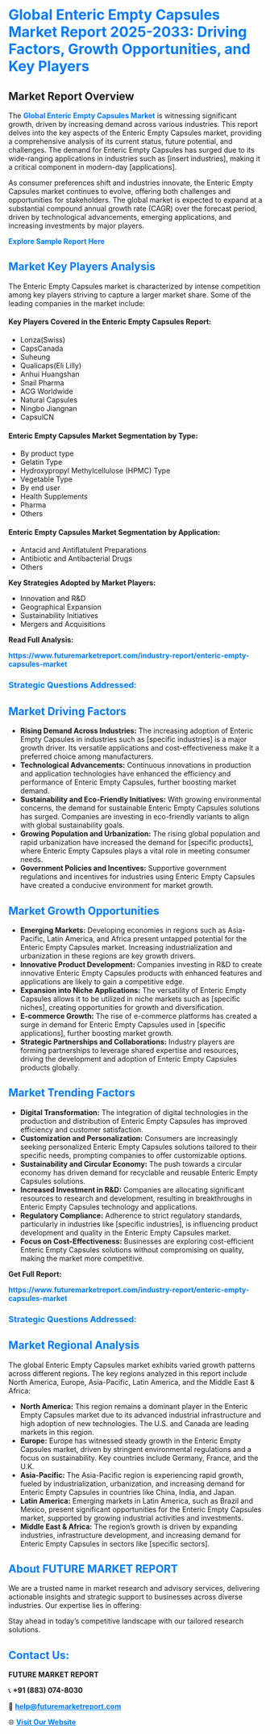 <h1 style="color: #007BFF;">Global Enteric Empty Capsules Market Report 2025-2033: Driving Factors, Growth Opportunities, and Key Players</h1>

<section id="overview">
<h2>Market Report Overview</h2>
<p>The <a href="https://www.futuremarketreport.com/industry-report/enteric-empty-capsules-market" style="color: #007BFF; text-decoration: none;"><strong>Global Enteric Empty Capsules Market</strong></a> is witnessing significant growth, driven by increasing demand across various industries. This report delves into the key aspects of the Enteric Empty Capsules market, providing a comprehensive analysis of its current status, future potential, and challenges. The demand for Enteric Empty Capsules has surged due to its wide-ranging applications in industries such as [insert industries], making it a critical component in modern-day [applications].</p>
<p>As consumer preferences shift and industries innovate, the Enteric Empty Capsules market continues to evolve, offering both challenges and opportunities for stakeholders. The global market is expected to expand at a substantial compound annual growth rate (CAGR) over the forecast period, driven by technological advancements, emerging applications, and increasing investments by major players.</p>
</section>

<section id="overview">
<p><a href="https://www.futuremarketreport.com/request-sample/reportId=80537" style="color: #007BFF; text-decoration: none;"><strong>Explore Sample Report Here</strong></a></p>
</section>

<section id="key-players">
<h2 style="color: #007BFF;">Market Key Players Analysis</h2>
<p>The Enteric Empty Capsules market is characterized by intense competition among key players striving to capture a larger market share. Some of the leading companies in the market include:</p>
<h4>Key Players Covered in the Enteric Empty Capsules Report:</h4>
<ul><li>Lonza(Swiss)</li><li>CapsCanada</li><li>Suheung</li><li>Qualicaps(Eli Lilly)</li><li>Anhui Huangshan</li><li>Snail Pharma</li><li>ACG Worldwide</li><li>Natural Capsules</li><li>Ningbo Jiangnan</li><li>CapsulCN</li></ul>
<h4>Enteric Empty Capsules Market Segmentation by Type:</h4>
<ul><li>By product type</li><li>Gelatin Type</li><li>Hydroxypropyl Methylcellulose (HPMC) Type</li><li>Vegetable Type</li><li>By end user</li><li>Health Supplements</li><li>Pharma</li><li>Others</li></ul>

<h4>Enteric Empty Capsules Market Segmentation by Application:</h4>
<ul><li>Antacid and Antiflatulent Preparations</li><li>Antibiotic and Antibacterial Drugs</li><li>Others</li></ul>
<p><strong>Key Strategies Adopted by Market Players:</strong></p>
<ul>
<li>Innovation and R&D</li>
<li>Geographical Expansion</li>
<li>Sustainability Initiatives</li>
<li>Mergers and Acquisitions</li>
</ul>
</section>

<section>
<p><strong>Read Full Analysis: </strong></p><a href="https://www.futuremarketreport.com/industry-report/enteric-empty-capsules-market" style="color: #007BFF; text-decoration: none;"><strong>https://www.futuremarketreport.com/industry-report/enteric-empty-capsules-market</strong></a>
<h3 style="color: #007BFF;">Strategic Questions Addressed:</h3>
</section>

<section id="driving-factors">
<h2 style="color: #007BFF;">Market Driving Factors</h2>
<ul>
<li><strong>Rising Demand Across Industries:</strong> The increasing adoption of Enteric Empty Capsules in industries such as [specific industries] is a major growth driver. Its versatile applications and cost-effectiveness make it a preferred choice among manufacturers.</li>
<li><strong>Technological Advancements:</strong> Continuous innovations in production and application technologies have enhanced the efficiency and performance of Enteric Empty Capsules, further boosting market demand.</li>
<li><strong>Sustainability and Eco-Friendly Initiatives:</strong> With growing environmental concerns, the demand for sustainable Enteric Empty Capsules solutions has surged. Companies are investing in eco-friendly variants to align with global sustainability goals.</li>
<li><strong>Growing Population and Urbanization:</strong> The rising global population and rapid urbanization have increased the demand for [specific products], where Enteric Empty Capsules plays a vital role in meeting consumer needs.</li>
<li><strong>Government Policies and Incentives:</strong> Supportive government regulations and incentives for industries using Enteric Empty Capsules have created a conducive environment for market growth.</li>
</ul>
</section>

<section id="growth-opportunities">
<h2 style="color: #007BFF;">Market Growth Opportunities</h2>
<ul>
<li><strong>Emerging Markets:</strong> Developing economies in regions such as Asia-Pacific, Latin America, and Africa present untapped potential for the Enteric Empty Capsules market. Increasing industrialization and urbanization in these regions are key growth drivers.</li>
<li><strong>Innovative Product Development:</strong> Companies investing in R&D to create innovative Enteric Empty Capsules products with enhanced features and applications are likely to gain a competitive edge.</li>
<li><strong>Expansion into Niche Applications:</strong> The versatility of Enteric Empty Capsules allows it to be utilized in niche markets such as [specific niches], creating opportunities for growth and diversification.</li>
<li><strong>E-commerce Growth:</strong> The rise of e-commerce platforms has created a surge in demand for Enteric Empty Capsules used in [specific applications], further boosting market growth.</li>
<li><strong>Strategic Partnerships and Collaborations:</strong> Industry players are forming partnerships to leverage shared expertise and resources, driving the development and adoption of Enteric Empty Capsules products globally.</li>
</ul>
</section>

<section id="trending-factors">
<h2 style="color: #007BFF;">Market Trending Factors</h2>
<ul>
<li><strong>Digital Transformation:</strong> The integration of digital technologies in the production and distribution of Enteric Empty Capsules has improved efficiency and customer satisfaction.</li>
<li><strong>Customization and Personalization:</strong> Consumers are increasingly seeking personalized Enteric Empty Capsules solutions tailored to their specific needs, prompting companies to offer customizable options.</li>
<li><strong>Sustainability and Circular Economy:</strong> The push towards a circular economy has driven demand for recyclable and reusable Enteric Empty Capsules solutions.</li>
<li><strong>Increased Investment in R&D:</strong> Companies are allocating significant resources to research and development, resulting in breakthroughs in Enteric Empty Capsules technology and applications.</li>
<li><strong>Regulatory Compliance:</strong> Adherence to strict regulatory standards, particularly in industries like [specific industries], is influencing product development and quality in the Enteric Empty Capsules market.</li>
<li><strong>Focus on Cost-Effectiveness:</strong> Businesses are exploring cost-efficient Enteric Empty Capsules solutions without compromising on quality, making the market more competitive.</li>
</ul>
</section>

<section>
<p><strong>Get Full Report: </strong></p><a href="https://www.futuremarketreport.com/industry-report/enteric-empty-capsules-market" style="color: #007BFF; text-decoration: none;"><strong>https://www.futuremarketreport.com/industry-report/enteric-empty-capsules-market</strong></a>
<h3 style="color: #007BFF;">Strategic Questions Addressed:</h3>
</section>


<section id="regional-analysis">
<h2 style="color: #007BFF;">Market Regional Analysis</h2>
<p>The global Enteric Empty Capsules market exhibits varied growth patterns across different regions. The key regions analyzed in this report include North America, Europe, Asia-Pacific, Latin America, and the Middle East & Africa:</p>
<ul>
<li><strong>North America:</strong> This region remains a dominant player in the Enteric Empty Capsules market due to its advanced industrial infrastructure and high adoption of new technologies. The U.S. and Canada are leading markets in this region.</li>
<li><strong>Europe:</strong> Europe has witnessed steady growth in the Enteric Empty Capsules market, driven by stringent environmental regulations and a focus on sustainability. Key countries include Germany, France, and the U.K.</li>
<li><strong>Asia-Pacific:</strong> The Asia-Pacific region is experiencing rapid growth, fueled by industrialization, urbanization, and increasing demand for Enteric Empty Capsules in countries like China, India, and Japan.</li>
<li><strong>Latin America:</strong> Emerging markets in Latin America, such as Brazil and Mexico, present significant opportunities for the Enteric Empty Capsules market, supported by growing industrial activities and investments.</li>
<li><strong>Middle East & Africa:</strong> The region’s growth is driven by expanding industries, infrastructure development, and increasing demand for Enteric Empty Capsules in sectors like [specific sectors].</li>
</ul>
</section>

<footer>
<h2 style="color: #007BFF;">About FUTURE MARKET REPORT</h2>
<p>We are a trusted name in market research and advisory services, delivering actionable insights and strategic support to businesses across diverse industries. Our expertise lies in offering:</p>

<p>Stay ahead in today’s competitive landscape with our tailored research solutions.</p>

<h2 style="color: #007BFF;">Contact Us:</h2>
<p><strong>FUTURE MARKET REPORT</strong></p>
<p>📞 <strong>+91 (883) 074-8030</strong></p>
<p>📧 <strong><a href="mailto:help@futuremarketreport.com" style="color: #007BFF;">help@futuremarketreport.com</a></strong></p>
<p>🌐 <strong><a href="https://www.futuremarketreport.com/" style="color: #007BFF;">Visit Our Website</a></strong></p>
</footer>